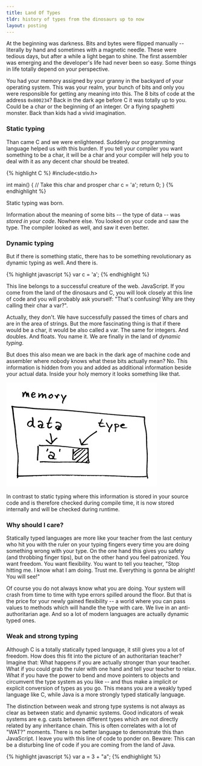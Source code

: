 ```yaml
---
title: Land Of Types
tldr: history of types from the dinosaurs up to now
layout: posting
---
```


At the beginning was darkness. Bits and bytes were flipped manually -- literally by hand and sometimes with a magnetic needle. These were tedious days, but after a while a light began to shine. The first assembler was emerging and the developer's life had never been so easy. Some things in life totally depend on your perspective.

You had your memory assigned by your granny in the backyard of your operating system. This was your realm, your bunch of bits and only you were responsible for getting any meaning into this. The 8 bits of code at the address `0x800234`? Back in the dark age before C it was totally up to you. Could be a char or the beginning of an integer. Or a flying spaghetti monster. Back than kids had a vivid imagination.

### Static typing

Than came C and we were enlightened. Suddenly our programming language helped us with this burden. If you tell your compiler you want something to be a char, it will be a char and your compiler will help you to deal with it as any decent char should be treated.

{% highlight C %}
#include<stdio.h>

int main()
{
  // Take this char and prosper
  char c = 'a';
  return 0;
}
{% endhighlight %}

Static typing was born.

Information about the meaning of some bits -- the type of data -- was *stored in your code*. Nowhere else. You looked on your code and saw the type. The compiler looked as well, and saw it even better.

### Dynamic typing

But if there is something static, there has to be something revolutionary as dynamic typing as well. And there is.

{% highlight javascript %}
var c = 'a';
{% endhighlight %}

This line belongs to a successful creature of the web. JavaScript. If you come from the land of the dinosaurs and C, you will look closely at this line of code and you will probably ask yourself: "That's confusing! Why are they calling their char a var?".

Actually, they don't. We have successfully passed the times of chars and are in the area of strings. But the more fascinating thing is that if there would be a char, it would be also called a var. The same for integers. And doubles. And floats. You name it. We are finally in the land of _dynamic typing_.

But does this also mean we are back in the dark age of machine code and assembler where nobody knows what these bits actually mean? No. This information is hidden from you and added as additional information beside your actual data. Inside your holy memory it looks something like that.

<div class="img-container"><img src="/img/2014-10-10-data-types/types-in-mem.png" alt="How dynamically types are represeted in memory"></img></div>

In contrast to static typing where this information is stored in your source code and is therefore checked during compile time, it is now stored internally and will be checked during runtime. 

### Why should I care?

Statically typed languages are more like your teacher from the last century who hit you with the ruler on your typing fingers every time you are doing something wrong with your type. On the one hand this gives you safety (and throbbing finger tips), but on the other hand you feel patronized. You want freedom. You want flexibility. You want to tell you teacher, "Stop hitting me. I know what I am doing. Trust me. Everything is gonna be alright! You will see!"

Of course you do not always know what you are doing. Your system will crash from time to time with type errors spilled around the floor. But that is the price for your newly gained flexibility -- a world where you can pass values to methods which will handle the type with care. We live in an anti-authoritarian age. And so a lot of modern languages are actually dynamic typed ones.

### Weak and strong typing

Although C is a totally statically typed language, it still gives you a lot of freedom. How does this fit into the picture of an authoritarian teacher? Imagine that: What happens if you are actually stronger than your teacher. What if you could grab the ruler with one hand and tell your teacher to relax. What if you have the power to bend and move pointers to objects and circumvent the type system as you like -- and thus make a implicit or explicit conversion of types as you go. This means you are a weakly typed language like C, while Java is a more strongly typed statically language.

The distinction between weak and strong type systems is not always as clear as between static and dynamic systems. Good indicators of weak systems are e.g. casts between different types which are not directly related by any inheritance chain. This is often correlates with a lot of "WAT?" moments. There is no better language to demonstrate this than JavaScript. I leave you with this line of code to ponder on. Beware: This can be a disturbing line of code if you are coming from the land of Java.

{% highlight javascript %}
var a = 3 + "a";
{% endhighlight %}

